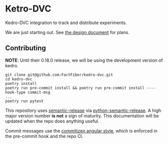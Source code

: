 # Ketro-DVC

Kedro-DVC integration to track and distribute experiments.

We are just starting out. See [the design document](./doc/design.md) for plans.

## Contributing

**NOTE**: Until their 0.18.0 release, we will be using the development version of kedro.

```shell
git clone git@github.com:FactFiber/kedro-dvc.git
cd kedro-dvc
poetry install
poetry run pre-commit install && poetry run pre-commit install ----hook-type commit-msg
...
poetry run pytest
```

This repository uses [semantic-release](https://semantic-release.gitbook.io/semantic-release/) via [python-semantic-release](https://github.com/relekang/python-semantic-release/blob/master/docs/automatic-releases/github-actions.rst). A high major version number **is not** a sign of maturity. This documentation will be updated when the repo does anything useful.

Commit messages use the [commitizen angular style](https://github.com/angular/angular/blob/master/CONTRIBUTING.md#-commit-message-format), which is enforced in the pre-commit hook and the repo CI.

